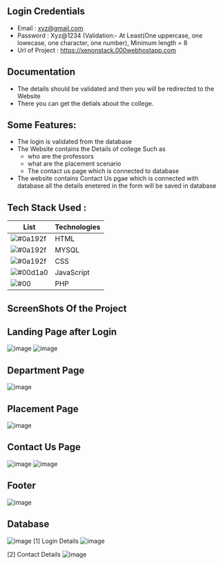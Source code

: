 ## Login Credentials

- Email : xyz@gmail.com
- Password : Xyz@1234 (Validation:- At Least(One uppercase, one lowecase, one character, one number), Minimum length = 8
- Url of Project : https://xenonstack.000webhostapp.com


## Documentation

- The details should be validated and then you will be redirected to the Website 
- There you can get the detials about the college.

## Some Features:
- The login is validated from the database
- The Website contains the Details of college Such as
   - who are the professors
   - what are the placement scenario
   - The contact us page which is connected to database
- The website contains Contact Us pgae which is connected with database all the details enetered in the form will be saved in database



## Tech Stack Used :

| List  |  Technologies                                                               |
| ----------------- | ------------------------------------------------------------------ |
|![#0a192f](https://via.placeholder.com/10/0a192f?text=+)| HTML | 
|![#0a192f](https://via.placeholder.com/10/0a192f?text=+)| MYSQL | 
|![#0a192f](https://via.placeholder.com/10/0a192f?text=+)| CSS | 
|   ![#00d1a0](https://via.placeholder.com/10/00b48a?text=+) |JavaScript |
|  ![#00](https://via.placeholder.com/10/00b48a?text=+)  |PHP |

## ScreenShots Of the Project
## Landing Page after Login
![image](https://github.com/yashm-15/xenon/assets/101041277/a62e0856-5fba-43f8-969a-9fe5b71523a3)
![image](https://github.com/yashm-15/xenon/assets/101041277/4b56cd11-5d64-4d9c-a705-e527d0784f10)
## Department Page
![image](https://github.com/yashm-15/xenon/assets/101041277/6192b017-4665-40aa-8e74-29173309491c)
## Placement Page
![image](https://github.com/yashm-15/xenon/assets/101041277/1758d15d-d376-40f3-9dae-b035213a3519)
## Contact Us Page
![image](https://github.com/yashm-15/xenon/assets/101041277/76e67245-3458-4f82-b5f7-325477450575)
![image](https://github.com/yashm-15/xenon/assets/101041277/7d95df3c-08aa-46d6-9668-e61d1ff5e0e5)
## Footer
![image](https://github.com/yashm-15/xenon/assets/101041277/3a9af58b-6bcd-41e6-a91e-7ab0ea2a0b69)
## Database
![image](https://github.com/yashm-15/xenon/assets/101041277/372c9aea-cf1f-449e-aa39-a09c502a1a4c)
[1] Login Details
![image](https://github.com/yashm-15/xenon/assets/101041277/a26e46e5-868b-4d7c-a3ca-23957fcbd059)

[2] Contact Details
![image](https://github.com/yashm-15/xenon/assets/101041277/619d6d8a-23cd-488b-bafd-2e768e34e257)
